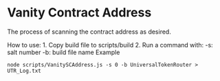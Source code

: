 # Vanity Contract Address

The process of scanning the contract address as desired.

How to use:
    1. Copy build file to scripts/build
    2. Run a command with:
        -s: salt number
        -b: build file name
Example
```
node scripts/VanitySCAddress.js -s 0 -b UniversalTokenRouter > UTR_Log.txt
```
